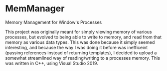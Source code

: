 # MemManager
Memory Management for Window's Processes

This project was originally meant for simply viewing memory of various processes, but evolved to being able to write to memory, and read from that memory as various data types. This was done because it simply seemed interesting, and because the way I was doing it before was inefficeint (passing references instead of returning templates), I decided to upload a somewhat streamlined way of reading/writing to a processes memory. This was written in C++, using Visual Studio 2019.
